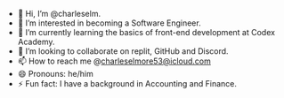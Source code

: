 - 👋 Hi, I’m @charleselm.
- 👀 I’m interested in becoming a Software Engineer.
- 🌱 I’m currently learning the basics of front-end development at Codex Academy.
- 💞️ I’m looking to collaborate on replit, GitHub and Discord.
- 📫 How to reach me @charleselmore53@icloud.com
- 😄 Pronouns: he/him
- ⚡ Fun fact: I have a background in Accounting and Finance.

<!---
charleselm/charleselm is a ✨ special ✨ repository because its `README.md` (this file) appears on your GitHub profile.
You can click the Preview link to take a look at your changes.
--->
